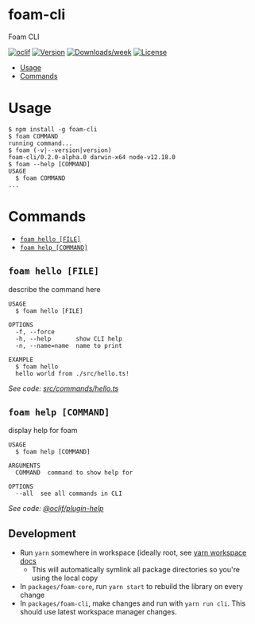 foam-cli
========

Foam CLI

[![oclif](https://img.shields.io/badge/cli-oclif-brightgreen.svg)](https://oclif.io)
[![Version](https://img.shields.io/npm/v/foam-cli.svg)](https://npmjs.org/package/foam-cli)
[![Downloads/week](https://img.shields.io/npm/dw/foam-cli.svg)](https://npmjs.org/package/foam-cli)
[![License](https://img.shields.io/npm/l/foam-cli.svg)](https://github.com/foambubble/foam/blob/master/package.json)

<!-- toc -->
* [Usage](#usage)
* [Commands](#commands)
<!-- tocstop -->
# Usage
<!-- usage -->
```sh-session
$ npm install -g foam-cli
$ foam COMMAND
running command...
$ foam (-v|--version|version)
foam-cli/0.2.0-alpha.0 darwin-x64 node-v12.18.0
$ foam --help [COMMAND]
USAGE
  $ foam COMMAND
...
```
<!-- usagestop -->
# Commands
<!-- commands -->
* [`foam hello [FILE]`](#foam-hello-file)
* [`foam help [COMMAND]`](#foam-help-command)

## `foam hello [FILE]`

describe the command here

```
USAGE
  $ foam hello [FILE]

OPTIONS
  -f, --force
  -h, --help       show CLI help
  -n, --name=name  name to print

EXAMPLE
  $ foam hello
  hello world from ./src/hello.ts!
```

_See code: [src/commands/hello.ts](https://github.com/foambubble/foam/blob/v0.2.0-alpha.0/src/commands/hello.ts)_

## `foam help [COMMAND]`

display help for foam

```
USAGE
  $ foam help [COMMAND]

ARGUMENTS
  COMMAND  command to show help for

OPTIONS
  --all  see all commands in CLI
```

_See code: [@oclif/plugin-help](https://github.com/oclif/plugin-help/blob/v3.1.0/src/commands/help.ts)_
<!-- commandsstop -->

## Development

- Run `yarn` somewhere in workspace (ideally root, see [yarn workspace docs](https://classic.yarnpkg.com/en/docs/workspaces/)
  - This will automatically symlink all package directories so you're using the local copy
- In `packages/foam-core`, run `yarn start` to rebuild the library on every change
- In `packages/foam-cli`, make changes and run with `yarn run cli`. This should use latest workspace manager changes.
